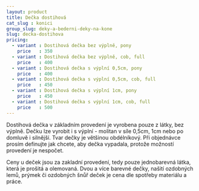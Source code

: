```yaml
---
layout: product
title: Dečka dostihová
cat_slug : konici
group_slug: deky-a-bederni-deky-na-kone
slug: decka-dostihova
pricing:
  - variant : Dostihová dečka bez výplně, pony
    price   : 350
  - variant : Dostihová dečka bez výplně, cob, full
    price   : 400
  - variant : Dostihová dečka s výplní 0,5cm, pony
    price   : 400
  - variant : Dostihová dečka s výplní 0,5cm, cob, full
    price   : 450
  - variant : Dostihová dečka s výplní 1cm, pony
    price   : 450
  - variant : Dostihová dečka s výplní 1cm, cob, full
    price   : 500
---
```


Dostihová dečka v základním provedení je vyrobena pouze z látky, bez výplně.
Dečku lze vyrobit i s výplní - molitan v síle 0,5cm, 1cm nebo po domluvě i silnější.
Tvar dečky je většinou obdélníkový.
Při objednávce prosím definujte jak chcete, aby dečka vypadala, protože možností provedení je nespočet.

Ceny u deček jsou za zakladní provedení, tedy pouze jednobarevná látka, která je prošitá a olemovaná.
Dvou a více barevné dečky, našití ozdobných lemů, prýmek či ozdobných šnůř deček je cena dle spotřeby materiálu a práce.

